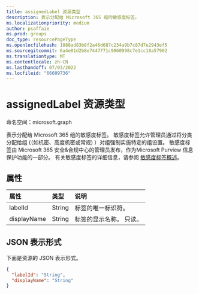 ```yaml
---
title: assignedLabel 资源类型
description: 表示分配给 Microsoft 365 组的敏感度标签。
ms.localizationpriority: medium
author: psaffaie
ms.prod: groups
doc_type: resourcePageType
ms.openlocfilehash: 1088ad83b8f2a46d687c234a9b7c87d7e2943ef5
ms.sourcegitcommit: 6a4e81d2b8e7447771c9060998c7e1cc18a57902
ms.translationtype: MT
ms.contentlocale: zh-CN
ms.lasthandoff: 07/03/2022
ms.locfileid: "66609736"
---
```

# <a name="assignedlabel-resource-type"></a>assignedLabel 资源类型

命名空间：microsoft.graph

表示分配给 Microsoft 365 组的敏感度标签。 敏感度标签允许管理员通过将分类分配给组 (（如机密、高度机密或常规) ）对组强制实施特定的组设置。 敏感度标签由 Microsoft 365 安全&合规中心的管理员发布，作为Microsoft Purview 信息保护功能的一部分。 有关敏感度标签的详细信息，请参阅 [敏感度标签概述](/microsoft-365/compliance/sensitivity-labels)。

## <a name="properties"></a>属性

| 属性    | 类型   | 说明                               |
| :---------- | :----- | :---------------------------------------- |
| labelId     | String | 标签的唯一标识符。       |
| displayName | String | 标签的显示名称。 只读。 |

## <a name="json-representation"></a>JSON 表示形式

下面是资源的 JSON 表示形式。

<!-- {
  "blockType": "resource",
  "optionalProperties": [
  ],
  "@odata.type": "microsoft.graph.assignedLabel"
}-->

```json
{
  "labelId": "String",
  "displayName": "String"
}
```

<!-- uuid: 8fcb5dbc-d5aa-4681-8e31-b001d5168d79
2015-10-25 14:57:30 UTC -->
<!--
{
  "type": "#page.annotation",
  "description": "assignedLabel resource",
  "keywords": "",
  "section": "documentation",
  "tocPath": "",
  "suppressions": []
}
-->
